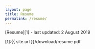 ```yaml
---
layout: page
title: Resume
permalink: /resume/
---
```


[Resume][1] - last updated: 2 August 2019

[1]:{{ site.url }}/download/resume.pdf
